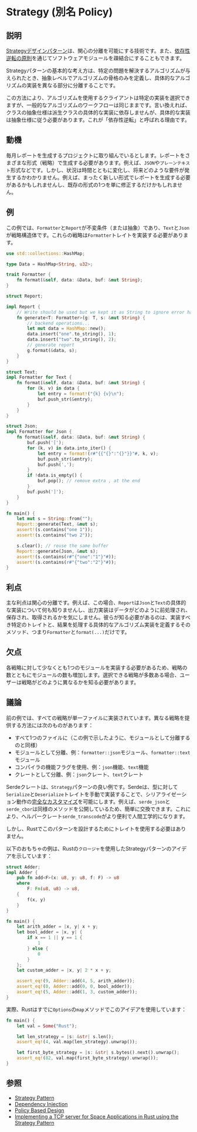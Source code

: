 # Strategy (別名 Policy)

## 説明

[Strategyデザインパターン](https://en.wikipedia.org/wiki/Strategy_pattern)は、関心の分離を可能にする技術です。また、[依存性逆転の原則](https://en.wikipedia.org/wiki/Dependency_inversion_principle)を通じてソフトウェアモジュールを疎結合にすることもできます。

Strategyパターンの基本的な考え方は、特定の問題を解決するアルゴリズムが与えられたとき、抽象レベルでアルゴリズムの骨格のみを定義し、具体的なアルゴリズムの実装を異なる部分に分離することです。

この方法により、アルゴリズムを使用するクライアントは特定の実装を選択できますが、一般的なアルゴリズムのワークフローは同じままです。言い換えれば、クラスの抽象仕様は派生クラスの具体的な実装に依存しませんが、具体的な実装は抽象仕様に従う必要があります。これが「依存性逆転」と呼ばれる理由です。

## 動機

毎月レポートを生成するプロジェクトに取り組んでいるとします。レポートをさまざまな形式（戦略）で生成する必要があります。例えば、`JSON`や`プレーンテキスト`形式などです。しかし、状況は時間とともに変化し、将来どのような要件が発生するかわかりません。例えば、まったく新しい形式でレポートを生成する必要があるかもしれませんし、既存の形式の1つを単に修正するだけかもしれません。

## 例

この例では、`Formatter`と`Report`が不変条件（または抽象）であり、`Text`と`Json`が戦略構造体です。これらの戦略は`Formatter`トレイトを実装する必要があります。

```rust
use std::collections::HashMap;

type Data = HashMap<String, u32>;

trait Formatter {
    fn format(&self, data: &Data, buf: &mut String);
}

struct Report;

impl Report {
    // Write should be used but we kept it as String to ignore error handling
    fn generate<T: Formatter>(g: T, s: &mut String) {
        // backend operations...
        let mut data = HashMap::new();
        data.insert("one".to_string(), 1);
        data.insert("two".to_string(), 2);
        // generate report
        g.format(&data, s);
    }
}

struct Text;
impl Formatter for Text {
    fn format(&self, data: &Data, buf: &mut String) {
        for (k, v) in data {
            let entry = format!("{k} {v}\n");
            buf.push_str(&entry);
        }
    }
}

struct Json;
impl Formatter for Json {
    fn format(&self, data: &Data, buf: &mut String) {
        buf.push('[');
        for (k, v) in data.into_iter() {
            let entry = format!(r#"{{"{}":"{}"}}"#, k, v);
            buf.push_str(&entry);
            buf.push(',');
        }
        if !data.is_empty() {
            buf.pop(); // remove extra , at the end
        }
        buf.push(']');
    }
}

fn main() {
    let mut s = String::from("");
    Report::generate(Text, &mut s);
    assert!(s.contains("one 1"));
    assert!(s.contains("two 2"));

    s.clear(); // reuse the same buffer
    Report::generate(Json, &mut s);
    assert!(s.contains(r#"{"one":"1"}"#));
    assert!(s.contains(r#"{"two":"2"}"#));
}
```

## 利点

主な利点は関心の分離です。例えば、この場合、`Report`は`Json`と`Text`の具体的な実装について何も知りませんし、出力実装はデータがどのように前処理され、保存され、取得されるかを気にしません。彼らが知る必要があるのは、実装すべき特定のトレイトと、結果を処理する具体的なアルゴリズム実装を定義するそのメソッド、つまり`Formatter`と`format(...)`だけです。

## 欠点

各戦略に対して少なくとも1つのモジュールを実装する必要があるため、戦略の数とともにモジュールの数も増加します。選択できる戦略が多数ある場合、ユーザーは戦略がどのように異なるかを知る必要があります。

## 議論

前の例では、すべての戦略が単一ファイルに実装されています。異なる戦略を提供する方法には次のものがあります：

- すべて1つのファイルに（この例で示したように、モジュールとして分離するのと同様）
- モジュールとして分離、例：`formatter::json`モジュール、`formatter::text`モジュール
- コンパイラの機能フラグを使用、例：`json`機能、`text`機能
- クレートとして分離、例：`json`クレート、`text`クレート

Serdeクレートは、`Strategy`パターンの良い例です。Serdeは、型に対して`Serialize`と`Deserialize`トレイトを手動で実装することで、シリアライゼーション動作の[完全なカスタマイズ](https://serde.rs/custom-serialization.html)を可能にします。例えば、`serde_json`と`serde_cbor`は同様のメソッドを公開しているため、簡単に交換できます。これにより、ヘルパークレート`serde_transcode`がより便利で人間工学的になります。

しかし、Rustでこのパターンを設計するためにトレイトを使用する必要はありません。

以下のおもちゃの例は、Rustの`クロージャ`を使用したStrategyパターンのアイデアを示しています：

```rust
struct Adder;
impl Adder {
    pub fn add<F>(x: u8, y: u8, f: F) -> u8
    where
        F: Fn(u8, u8) -> u8,
    {
        f(x, y)
    }
}

fn main() {
    let arith_adder = |x, y| x + y;
    let bool_adder = |x, y| {
        if x == 1 || y == 1 {
            1
        } else {
            0
        }
    };
    let custom_adder = |x, y| 2 * x + y;

    assert_eq!(9, Adder::add(4, 5, arith_adder));
    assert_eq!(0, Adder::add(0, 0, bool_adder));
    assert_eq!(5, Adder::add(1, 3, custom_adder));
}
```

実際、Rustはすでに`Options`の`map`メソッドでこのアイデアを使用しています：

```rust
fn main() {
    let val = Some("Rust");

    let len_strategy = |s: &str| s.len();
    assert_eq!(4, val.map(len_strategy).unwrap());

    let first_byte_strategy = |s: &str| s.bytes().next().unwrap();
    assert_eq!(82, val.map(first_byte_strategy).unwrap());
}
```

## 参照

- [Strategy Pattern](https://en.wikipedia.org/wiki/Strategy_pattern)
- [Dependency Injection](https://en.wikipedia.org/wiki/Dependency_injection)
- [Policy Based Design](https://en.wikipedia.org/wiki/Modern_C++_Design#Policy-based_design)
- [Implementing a TCP server for Space Applications in Rust using the Strategy Pattern](https://web.archive.org/web/20231003171500/https://robamu.github.io/posts/rust-strategy-pattern/)
